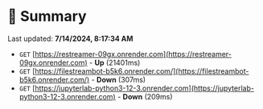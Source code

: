 # 📖 Summary
Last updated: **7/14/2024, 8:17:34 AM**

- `GET` [https://restreamer-09gx.onrender.com](https://restreamer-09gx.onrender.com) - **Up** (21401ms)
- `GET` [https://filestreambot-b5k6.onrender.com/](https://filestreambot-b5k6.onrender.com/) - **Down** (307ms)
- `GET` [https://jupyterlab-python3-12-3.onrender.com](https://jupyterlab-python3-12-3.onrender.com) - **Down** (209ms)
